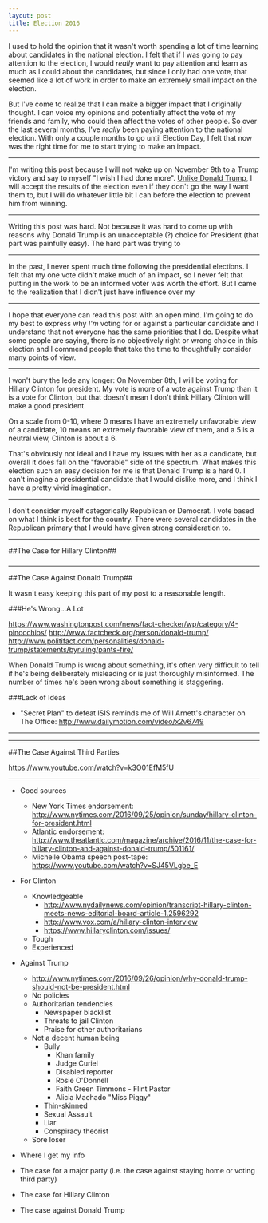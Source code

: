 ```yaml
---
layout: post
title: Election 2016
---
```


I used to hold the opinion that it wasn't worth spending a lot of time learning about candidates in the national election. I felt that if I was going to pay attention to the election, I would *really* want to pay attention and learn as much as I could about the candidates, but since I only had one vote, that seemed like a lot of work in order to make an extremely small impact on the election.

But I've come to realize that I can make a bigger impact that I originally thought. I can voice my opinions and potentially affect the vote of my friends and family, who could then affect the votes of other people. So over the last several months, I've *really* been paying attention to the national election. With only a couple months to go until Election Day, I felt that now was the right time for me to start trying to make an impact.

----

I'm writing this post because I will not wake up on November 9th to a Trump victory and say to myself "I wish I had done more". [Unlike Donald Trump](http://www.vox.com/2016/10/4/13153832/donald-trump-refuse-to-concede), I will accept the results of the election even if they don't go the way I want them to, but I will do whatever little bit I can before the election to prevent him from winning.

----

Writing this post was hard. Not because it was hard to come up with reasons why Donald Trump is an unacceptable (?) choice for President (that part was painfully easy). The hard part was trying to

----

In the past, I never spent much time following the presidential elections. I felt that my one vote didn't make much of an impact, so I never felt that putting in the work to be an informed voter was worth the effort. But I came to the realization that I didn't just have influence over my

----

I hope that everyone can read this post with an open mind. I'm going to do my best to express why *I'm* voting for or against a particular candidate and I understand that not everyone has the same priorities that I do. Despite what some people are saying, there is no objectively right or wrong choice in this election and I commend people that take the time to thoughtfully consider many points of view.

----

I won't bury the lede any longer: On November 8th, I will be voting for Hillary Clinton for president. My vote is more of a vote against Trump than it is a vote for Clinton, but that doesn't mean I don't think Hillary Clinton will make a good president.

On a scale from 0-10, where 0 means I have an extremely unfavorable view of a candidate, 10 means an extremely favorable view of them, and a 5 is a neutral view, Clinton is about a 6.

That's obviously not ideal and I have my issues with her as a candidate, but overall it does fall on the "favorable" side of the spectrum. What makes this election such an easy decision for me is that Donald Trump is a hard 0. I can't imagine a presidential candidate that I would dislike more, and I think I have a pretty vivid imagination.

----

I don't consider myself categorically Republican or Democrat. I vote based on what I think is best for the country. There were several candidates in the Republican primary that I would have given strong consideration to.

----

##The Case for Hillary Clinton##

###

----

##The Case Against Donald Trump##

It wasn't easy keeping this part of my post to a reasonable length. 

###He's Wrong...A Lot

https://www.washingtonpost.com/news/fact-checker/wp/category/4-pinocchios/
http://www.factcheck.org/person/donald-trump/
http://www.politifact.com/personalities/donald-trump/statements/byruling/pants-fire/

When Donald Trump is wrong about something, it's often very difficult to tell if he's being deliberately misleading or is just thoroughly misinformed. The number of times he's been wrong about something is staggering.

###Lack of Ideas

* "Secret Plan" to defeat ISIS reminds me of Will Arnett's character on The Office: http://www.dailymotion.com/video/x2v6749

----



----

##The Case Against Third Parties

https://www.youtube.com/watch?v=k3O01EfM5fU

----

* Good sources
    * New York Times endorsement: http://www.nytimes.com/2016/09/25/opinion/sunday/hillary-clinton-for-president.html
    * Atlantic endorsement: http://www.theatlantic.com/magazine/archive/2016/11/the-case-for-hillary-clinton-and-against-donald-trump/501161/
    * Michelle Obama speech post-tape: https://www.youtube.com/watch?v=SJ45VLgbe_E

* For Clinton
    * Knowledgeable
        * http://www.nydailynews.com/opinion/transcript-hillary-clinton-meets-news-editorial-board-article-1.2596292
        * http://www.vox.com/a/hillary-clinton-interview
        * https://www.hillaryclinton.com/issues/
    * Tough
    * Experienced
* Against Trump
    * http://www.nytimes.com/2016/09/26/opinion/why-donald-trump-should-not-be-president.html
    * No policies
    * Authoritarian tendencies
        * Newspaper blacklist
        * Threats to jail Clinton
        * Praise for other authoritarians
    * Not a decent human being
        * Bully
            * Khan family
            * Judge Curiel
            * Disabled reporter
            * Rosie O'Donnell
            * Faith Green Timmons - Flint Pastor
            * Alicia Machado "Miss Piggy"
        * Thin-skinned
        * Sexual Assault
        * Liar
        * Conspiracy theorist
    * Sore loser


* Where I get my info
* The case for a major party (i.e. the case against staying home or voting third party)
* The case for Hillary Clinton
* The case against Donald Trump